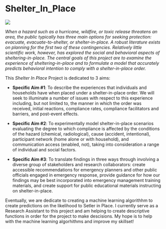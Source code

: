 # Shelter_In_Place
![](http://www.csus.edu/aba/police/images/shelter.jpg)

*When a hazard such as a hurricane, wildfire, or toxic release threatens an area, the public typically has three main options for seeking protection: evacuate, evacuate-to-shelter, or shelter-in-place. A robust literature exists on planning for the first two of these contingencies. Relatively little scientific work, however, has explored the social and behavioral aspects of sheltering-in-place. The central goals of this project are to examine the experience of sheltering-in-place and to formulate a model that accurately predicts behavioral intention to comply with a shelter-in-place order.*

This *Shelter In Place* Project is dedicated to 3 aims:

- **Specific Aim #1**: To describe the experiences that individuals and households have when placed under a shelter-in-place order. We will seek to illuminate a number of issues with respect to this experience including, but not limited to, the manner in which the order was received, initial reactions, compliance rates, compliance facilitators and barriers, and post-event effects.

- **Specific Aim #2**: To experimentally model shelter-in-place scenarios evaluating the degree to which compliance is affected by the conditions of the hazard (chemical, radiological), cause (accident, intentional), participant network (home alone or with household), and communication access (enabled, not), taking into consideration a range of individual and social factors. 

- **Specific Aim #3**: To translate findings in three ways through involving a diverse group of stakeholders and research collaborators: create accessible recommendations for emergency planners and other public officials engaged in emergency response, provide guidance for how our findings may be best incorporated into emergency management training materials, and create support for public educational materials instructing on shelter-in-place.

Eventually, we are dedicate to creating a machine learning algorithhm to create predictions on the likelihood to Setler in Place. I currently serve as a Research Assistant to this project and am helping to create descriptive functions in order for the project to make descisions. My hope is to help with the machine learning algorhithms and improve my skillset!
